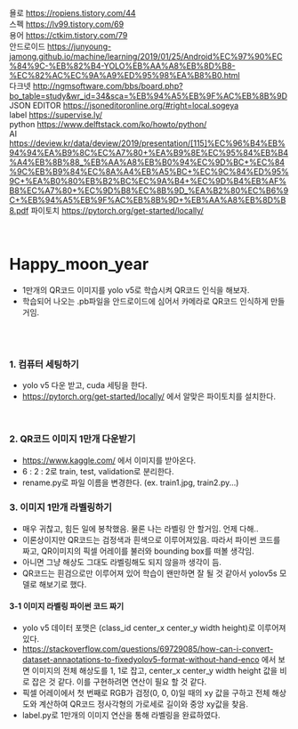 욜로 https://ropiens.tistory.com/44 <br />
스펙 https://lv99.tistory.com/69 <br />
용어 https://ctkim.tistory.com/79 <br />
안드로이드 https://junyoung-jamong.github.io/machine/learning/2019/01/25/Android%EC%97%90%EC%84%9C-%EB%82%B4-YOLO%EB%AA%A8%EB%8D%B8-%EC%82%AC%EC%9A%A9%ED%95%98%EA%B8%B0.html <br />
다크넷 http://ngmsoftware.com/bbs/board.php?bo_table=study&wr_id=34&sca=%EB%94%A5%EB%9F%AC%EB%8B%9D <br />
JSON EDITOR https://jsoneditoronline.org/#right=local.sogeya  <br />
label https://supervise.ly/ <br />
python https://www.delftstack.com/ko/howto/python/ <br />
AI https://deview.kr/data/deview/2019/presentation/[115]%EC%96%B4%EB%94%94%EA%B9%8C%EC%A7%80+%EA%B9%8E%EC%95%84%EB%B4%A4%EB%8B%88_%EB%AA%A8%EB%B0%94%EC%9D%BC+%EC%84%9C%EB%B9%84%EC%8A%A4%EB%A5%BC+%EC%9C%84%ED%95%9C+%EA%B0%80%EB%B2%BC%EC%9A%B4+%EC%9D%B4%EB%AF%B8%EC%A7%80+%EC%9D%B8%EC%8B%9D_%EA%B2%80%EC%B6%9C+%EB%94%A5%EB%9F%AC%EB%8B%9D+%EB%AA%A8%EB%8D%B8.pdf
파이토치 https://pytorch.org/get-started/locally/

<br />

# Happy_moon_year

- 1만개의 QR코드 이미지를 yolo v5로 학습시켜 QR코드 인식을 해보자.
- 학습되어 나오는 .pb파일을 안드로이드에 심어서 카메라로 QR코드 인식하게 만들거임.
<br />
<br />

### 1. 컴퓨터 세팅하기
- yolo v5 다운 받고, cuda 세팅을 한다.
- https://pytorch.org/get-started/locally/ 에서 알맞은 파이토치를 설치한다.
<br />

### 2. QR코드 이미지 1만개 다운받기
- https://www.kaggle.com/ 에서 이미지를 받아온다.
- 6 : 2 : 2로 train, test, validation로 분리한다.
- rename.py로 파일 이름을 변경한다. (ex. train1.jpg, train2.py...)

### 3. 이미지 1만개 라벨링하기
- 매우 귀찮고, 힘든 일에 봉착했음. 물론 나는 라벨링 안 할거임. 언제 다해.. 
- 이론상이지만 QR코드는 검정색과 흰색으로 이루어져있음. 따라서 파이썬 코드를 짜고, QR이미지의 픽셀 어레이를 불러와 bounding box를 떠볼 생각임.
- 아니면 그냥 해상도 그대도 라벨링해도 되지 않을까 생각이 듬.
- QR코드는 흰검으로만 이루어져 있어 학습이 왠만하면 잘 될 것 같아서 yolov5s 모델로 해보기로 했다.
#### 3-1 이미지 라벨링 파이썬 코드 짜기
- yolo v5 데이터 포맷은 (class_id center_x center_y width height)로 이루어져 있다. 
- https://stackoverflow.com/questions/69729085/how-can-i-convert-dataset-annaotations-to-fixedyolov5-format-without-hand-enco 에서 보면 이미지의 전체 해상도를 1, 1로 잡고, center_x center_y width height 값을 비로 잡은 것 같다. 이를 구현하려면 연산이 필요 할 것 같다.
- 픽셀 어레이에서 첫 번째로 RGB가 검정(0, 0, 0)일 때의 xy 값을 구하고 전체 해상도와 계산하여 QR코드 정사각형의 가로세로 길이와 중앙 xy값을 찾음.
- label.py로 1만개의 이미지 연산을 통해 라벨링을 완료하였다.
<br />
